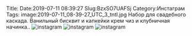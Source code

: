 Title:
Date:2019-07-11 08:39:27
Slug:BzxSO7UAFSj
Category:Инстаграм
Tags:
image:2019-07-11_08-39-27_UTC_3_tntl.jpg
Набор для свадебного каскада.
Ванильный бисквит и капкейки крем чиз и клубничная начинка..
![instagram]({attach}images/2019-07-11_08-39-27_UTC_3.jpg)
![instagram]({attach}images/2019-07-11_08-39-27_UTC_2.jpg)
![instagram]({attach}images/2019-07-11_08-39-27_UTC_1.jpg)
